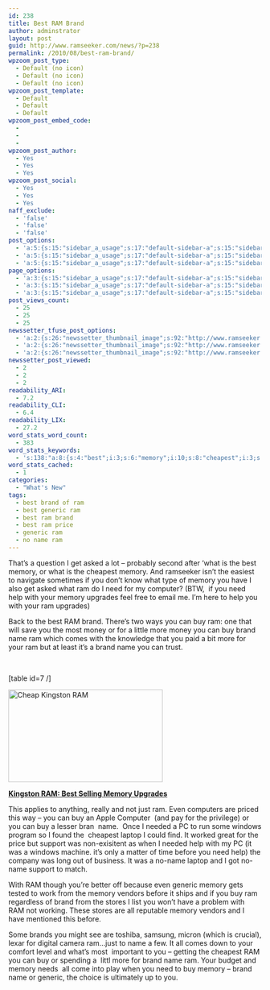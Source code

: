 ```yaml
---
id: 238
title: Best RAM Brand
author: adminstrator
layout: post
guid: http://www.ramseeker.com/news/?p=238
permalink: /2010/08/best-ram-brand/
wpzoom_post_type:
  - Default (no icon)
  - Default (no icon)
  - Default (no icon)
wpzoom_post_template:
  - Default
  - Default
  - Default
wpzoom_post_embed_code:
  - 
  - 
  - 
wpzoom_post_author:
  - Yes
  - Yes
  - Yes
wpzoom_post_social:
  - Yes
  - Yes
  - Yes
naff_exclude:
  - 'false'
  - 'false'
  - 'false'
post_options:
  - 'a:5:{s:15:"sidebar_a_usage";s:17:"default-sidebar-a";s:15:"sidebar_b_usage";s:17:"default-sidebar-b";s:9:"hwa_usage";s:17:"default-headerbar";s:8:"ad_above";s:0:"";s:8:"ad_below";s:0:"";}'
  - 'a:5:{s:15:"sidebar_a_usage";s:17:"default-sidebar-a";s:15:"sidebar_b_usage";s:17:"default-sidebar-b";s:9:"hwa_usage";s:17:"default-headerbar";s:8:"ad_above";s:0:"";s:8:"ad_below";s:0:"";}'
  - 'a:5:{s:15:"sidebar_a_usage";s:17:"default-sidebar-a";s:15:"sidebar_b_usage";s:17:"default-sidebar-b";s:9:"hwa_usage";s:17:"default-headerbar";s:8:"ad_above";s:0:"";s:8:"ad_below";s:0:"";}'
page_options:
  - 'a:3:{s:15:"sidebar_a_usage";s:17:"default-sidebar-a";s:15:"sidebar_b_usage";s:17:"default-sidebar-b";s:9:"hwa_usage";s:17:"default-headerbar";}'
  - 'a:3:{s:15:"sidebar_a_usage";s:17:"default-sidebar-a";s:15:"sidebar_b_usage";s:17:"default-sidebar-b";s:9:"hwa_usage";s:17:"default-headerbar";}'
  - 'a:3:{s:15:"sidebar_a_usage";s:17:"default-sidebar-a";s:15:"sidebar_b_usage";s:17:"default-sidebar-b";s:9:"hwa_usage";s:17:"default-headerbar";}'
post_views_count:
  - 25
  - 25
  - 25
newssetter_tfuse_post_options:
  - 'a:2:{s:26:"newssetter_thumbnail_image";s:92:"http://www.ramseeker.com/wp-content/uploads/2010/08/Screen-shot-2011-03-25-at-3.30.51-PM.png";s:24:"newssetter_disable_image";s:4:"true";}'
  - 'a:2:{s:26:"newssetter_thumbnail_image";s:92:"http://www.ramseeker.com/wp-content/uploads/2010/08/Screen-shot-2011-03-25-at-3.30.51-PM.png";s:24:"newssetter_disable_image";s:4:"true";}'
  - 'a:2:{s:26:"newssetter_thumbnail_image";s:92:"http://www.ramseeker.com/wp-content/uploads/2010/08/Screen-shot-2011-03-25-at-3.30.51-PM.png";s:24:"newssetter_disable_image";s:4:"true";}'
newssetter_post_viewed:
  - 2
  - 2
  - 2
readability_ARI:
  - 7.2
readability_CLI:
  - 6.4
readability_LIX:
  - 27.2
word_stats_word_count:
  - 383
word_stats_keywords:
  - 's:138:"a:8:{s:4:"best";i:3;s:6:"memory";i:10;s:8:"cheapest";i:3;s:4:"need";i:4;s:4:"help";i:4;s:8:"upgrades";i:3;s:5:"brand";i:6;s:4:"name";i:8;}";'
word_stats_cached:
  - 1
categories:
  - "What's New"
tags:
  - best brand of ram
  - best generic ram
  - best ram brand
  - best ram price
  - generic ram
  - no name ram
---
```

<div style="float: right; margin-right: 5px;">
</div>

<div style="float: right; margin-right: 5px;">
</div>

<div style="float: right; margin-right: 5px;">
</div>

That&#8217;s a question I get asked a lot &#8211; probably second after &#8216;what is the best memory, or what is the cheapest memory. And ramseeker isn&#8217;t the easiest to navigate sometimes if you don&#8217;t know what type of memory you have I also get asked what ram do I need for my computer? (BTW,  if you need help with your memory upgrades feel free to email me. I&#8217;m here to help you with your ram upgrades)

Back to the best RAM brand. There&#8217;s two ways you can buy ram: one that will save you the most money or for a little more money you can buy brand name ram which comes with the knowledge that you paid a bit more for your ram but at least it&#8217;s a brand name you can trust.

&nbsp;

[table id=7 /]

[<img title="Best Selling RAM" src="http://www.ramseeker.com/wp-content/uploads/2010/08/Screen-shot-2011-03-25-at-3.30.51-PM.png" alt="Cheap Kingston RAM" width="307" height="184" />][1]

**[Kingston RAM: Best Selling Memory Upgrades][1]**

This applies to anything, really and not just ram. Even computers are priced this way &#8211; you can buy an Apple Computer  (and pay for the privilege) or you can buy a lesser bran  name.  Once I needed a PC to run some windows program so I found the  cheapest laptop I could find. It worked great for the price but support was non-exisitent as when I needed help with my PC (it was a windows machine. it&#8217;s only a matter of time before you need help) the company was long out of business. It was a no-name laptop and I got no-name support to match.

With RAM though you&#8217;re better off because even generic memory gets tested to work from the memory vendors before it ships and if you buy ram regardless of brand from the stores I list you won&#8217;t have a problem with RAM not working. These stores are all reputable memory vendors and I have mentioned this before.

Some brands you might see are toshiba, samsung, micron (which is crucial), lexar for digital camera ram&#8230;just to name a few. It all comes down to your comfort level and what&#8217;s most  important to you &#8211; getting the cheapest RAM you can buy or spending a  littl more for brand name ram. Your budget and memory needs  all come into play when you need to buy memory &#8211; brand name or generic, the choice is ultimately up to you.

 [1]: http://www.amazon.com/gp/product/B001PS9UKW/ref=as_li_ss_tl?ie=UTF8&tag=ramseeker-20&linkCode=as2&camp=1789&creative=390957&creativeASIN=B001PS9UKW